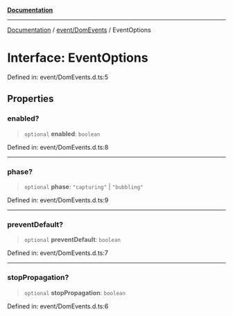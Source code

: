 [**Documentation**](../../../index.md)

***

[Documentation](../../../index.md) / [event/DomEvents](../index.md) / EventOptions

# Interface: EventOptions

Defined in: event/DomEvents.d.ts:5

## Properties

### enabled?

> `optional` **enabled**: `boolean`

Defined in: event/DomEvents.d.ts:8

***

### phase?

> `optional` **phase**: `"capturing"` \| `"bubbling"`

Defined in: event/DomEvents.d.ts:9

***

### preventDefault?

> `optional` **preventDefault**: `boolean`

Defined in: event/DomEvents.d.ts:7

***

### stopPropagation?

> `optional` **stopPropagation**: `boolean`

Defined in: event/DomEvents.d.ts:6
